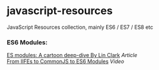 # javascript-resources
JavaScript Resources collection, mainly ES6 / ES7 / ES8 etc

### ES6 Modules:    
[ES modules: A cartoon deep-dive By Lin Clark](https://hacks.mozilla.org/2018/03/es-modules-a-cartoon-deep-dive) _Article_  
[From IIFEs to CommonJS to ES6 Modules](https://www.youtube.com/watch?v=qJWALEoGge4) _Video_  
